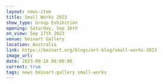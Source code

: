 ```yaml
---
layout: news-item
title: Small Works 2023
show_type: Group Exhibition
opening: Saturday, Sep 16th
on_view: Sep 17th 2023
venue: beinart Gallery
location: Australia
link: https://beinart.org/blogs/art-blog/small-works-2023
image_url:
date: 2023-09-16 06:00:00
current: true
tags: news beinart-gallery small-works
---
```

 
